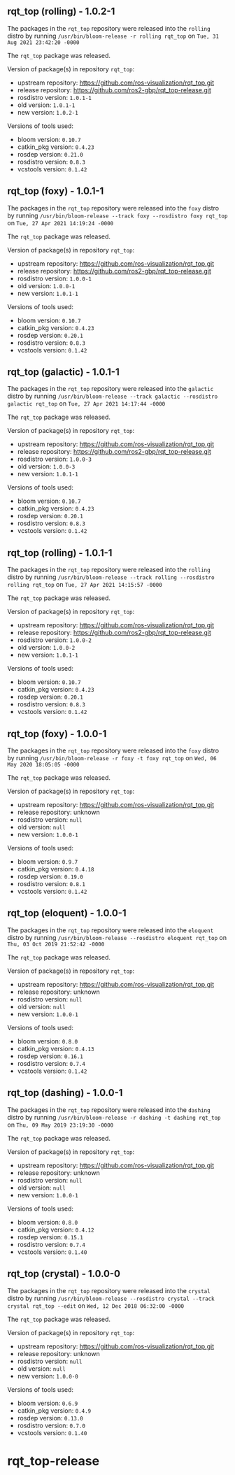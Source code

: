 ## rqt_top (rolling) - 1.0.2-1

The packages in the `rqt_top` repository were released into the `rolling` distro by running `/usr/bin/bloom-release -r rolling rqt_top` on `Tue, 31 Aug 2021 23:42:20 -0000`

The `rqt_top` package was released.

Version of package(s) in repository `rqt_top`:

- upstream repository: https://github.com/ros-visualization/rqt_top.git
- release repository: https://github.com/ros2-gbp/rqt_top-release.git
- rosdistro version: `1.0.1-1`
- old version: `1.0.1-1`
- new version: `1.0.2-1`

Versions of tools used:

- bloom version: `0.10.7`
- catkin_pkg version: `0.4.23`
- rosdep version: `0.21.0`
- rosdistro version: `0.8.3`
- vcstools version: `0.1.42`


## rqt_top (foxy) - 1.0.1-1

The packages in the `rqt_top` repository were released into the `foxy` distro by running `/usr/bin/bloom-release --track foxy --rosdistro foxy rqt_top` on `Tue, 27 Apr 2021 14:19:24 -0000`

The `rqt_top` package was released.

Version of package(s) in repository `rqt_top`:

- upstream repository: https://github.com/ros-visualization/rqt_top.git
- release repository: https://github.com/ros2-gbp/rqt_top-release.git
- rosdistro version: `1.0.0-1`
- old version: `1.0.0-1`
- new version: `1.0.1-1`

Versions of tools used:

- bloom version: `0.10.7`
- catkin_pkg version: `0.4.23`
- rosdep version: `0.20.1`
- rosdistro version: `0.8.3`
- vcstools version: `0.1.42`


## rqt_top (galactic) - 1.0.1-1

The packages in the `rqt_top` repository were released into the `galactic` distro by running `/usr/bin/bloom-release --track galactic --rosdistro galactic rqt_top` on `Tue, 27 Apr 2021 14:17:44 -0000`

The `rqt_top` package was released.

Version of package(s) in repository `rqt_top`:

- upstream repository: https://github.com/ros-visualization/rqt_top.git
- release repository: https://github.com/ros2-gbp/rqt_top-release.git
- rosdistro version: `1.0.0-3`
- old version: `1.0.0-3`
- new version: `1.0.1-1`

Versions of tools used:

- bloom version: `0.10.7`
- catkin_pkg version: `0.4.23`
- rosdep version: `0.20.1`
- rosdistro version: `0.8.3`
- vcstools version: `0.1.42`


## rqt_top (rolling) - 1.0.1-1

The packages in the `rqt_top` repository were released into the `rolling` distro by running `/usr/bin/bloom-release --track rolling --rosdistro rolling rqt_top` on `Tue, 27 Apr 2021 14:15:57 -0000`

The `rqt_top` package was released.

Version of package(s) in repository `rqt_top`:

- upstream repository: https://github.com/ros-visualization/rqt_top.git
- release repository: https://github.com/ros2-gbp/rqt_top-release.git
- rosdistro version: `1.0.0-2`
- old version: `1.0.0-2`
- new version: `1.0.1-1`

Versions of tools used:

- bloom version: `0.10.7`
- catkin_pkg version: `0.4.23`
- rosdep version: `0.20.1`
- rosdistro version: `0.8.3`
- vcstools version: `0.1.42`


## rqt_top (foxy) - 1.0.0-1

The packages in the `rqt_top` repository were released into the `foxy` distro by running `/usr/bin/bloom-release -r foxy -t foxy rqt_top` on `Wed, 06 May 2020 18:05:05 -0000`

The `rqt_top` package was released.

Version of package(s) in repository `rqt_top`:

- upstream repository: https://github.com/ros-visualization/rqt_top.git
- release repository: unknown
- rosdistro version: `null`
- old version: `null`
- new version: `1.0.0-1`

Versions of tools used:

- bloom version: `0.9.7`
- catkin_pkg version: `0.4.18`
- rosdep version: `0.19.0`
- rosdistro version: `0.8.1`
- vcstools version: `0.1.42`


## rqt_top (eloquent) - 1.0.0-1

The packages in the `rqt_top` repository were released into the `eloquent` distro by running `/usr/bin/bloom-release --rosdistro eloquent rqt_top` on `Thu, 03 Oct 2019 21:52:42 -0000`

The `rqt_top` package was released.

Version of package(s) in repository `rqt_top`:

- upstream repository: https://github.com/ros-visualization/rqt_top.git
- release repository: unknown
- rosdistro version: `null`
- old version: `null`
- new version: `1.0.0-1`

Versions of tools used:

- bloom version: `0.8.0`
- catkin_pkg version: `0.4.13`
- rosdep version: `0.16.1`
- rosdistro version: `0.7.4`
- vcstools version: `0.1.42`


## rqt_top (dashing) - 1.0.0-1

The packages in the `rqt_top` repository were released into the `dashing` distro by running `/usr/bin/bloom-release -r dashing -t dashing rqt_top` on `Thu, 09 May 2019 23:19:30 -0000`

The `rqt_top` package was released.

Version of package(s) in repository `rqt_top`:

- upstream repository: https://github.com/ros-visualization/rqt_top.git
- release repository: unknown
- rosdistro version: `null`
- old version: `null`
- new version: `1.0.0-1`

Versions of tools used:

- bloom version: `0.8.0`
- catkin_pkg version: `0.4.12`
- rosdep version: `0.15.1`
- rosdistro version: `0.7.4`
- vcstools version: `0.1.40`


## rqt_top (crystal) - 1.0.0-0

The packages in the `rqt_top` repository were released into the `crystal` distro by running `/usr/bin/bloom-release --rosdistro crystal --track crystal rqt_top --edit` on `Wed, 12 Dec 2018 06:32:00 -0000`

The `rqt_top` package was released.

Version of package(s) in repository `rqt_top`:

- upstream repository: https://github.com/ros-visualization/rqt_top.git
- release repository: unknown
- rosdistro version: `null`
- old version: `null`
- new version: `1.0.0-0`

Versions of tools used:

- bloom version: `0.6.9`
- catkin_pkg version: `0.4.9`
- rosdep version: `0.13.0`
- rosdistro version: `0.7.0`
- vcstools version: `0.1.40`


# rqt_top-release